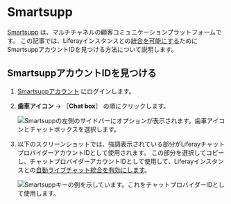 # Smartsupp

[Smartsupp](https://www.smartsupp.com/) は、マルチチャネルの顧客コミュニケーションプラットフォームです。 この記事では、Liferayインスタンスとの[統合を可能にする](../enabling-automated-live-chat-systems.md)ためにSmartsuppアカウントIDを見つける方法について説明します。

<a name="locating-your-smartsupp-account-id" />

## SmartsuppアカウントIDを見つける

1. [Smartsuppアカウント](https://app.smartsupp.com/app/sign/in) にログインします。

1. **歯車アイコン** &rarr; ［**Chat box**］ の順にクリックします。

    ![Smartsuppの左側のサイドバーにオプションが表示されます。歯車アイコンとチャットボックスを選択します。](./smartsupp/images/01.png)

1. 以下のスクリーンショットでは、強調表示されている部分がLiferayチャットプロバイダーアカウントIDとして使用されます。  この部分を選択してコピーし、チャットプロバイダーアカウントIDとして使用して、Liferayインスタンスとの[自動ライブチャット統合を有効にします](../enabling-automated-live-chat-systems.md)。

    ![Smartsuppキーの例を示しています。これをチャットプロバイダーIDとして使用します。](./smartsupp/images/02.png)